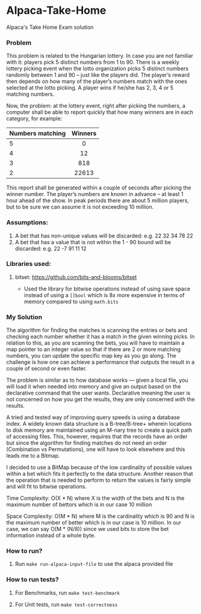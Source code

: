 # Alpaca-Take-Home
Alpaca's Take Home Exam solution

### Problem
This problem is related to the Hungarian lottery. In case you are not familiar with it: players pick 5 distinct numbers from 1 to 90. There is a weekly lottery picking event when the lotto organization picks 5 distinct numbers randomly between 1 and 90 – just like the players did. The player’s reward then depends on how many of the player’s numbers match with the ones selected at the lotto picking. A player wins if he/she has 2, 3, 4 or 5 matching numbers.

Now, the problem: at the lottery event, right after picking the numbers, a computer shall be able to report quickly that how many winners are in each category, for example:

| Numbers matching | Winners |
| ------------- |:-------------:
| 5             | 0             |
| 4             | 12            |
| 3             | 818           |
| 2             | 22613         |


This report shall be generated within a couple of seconds after picking the winner number. The player’s numbers are known in advance – at least 1 hour ahead of the show. In peak periods there are about 5 million players, but to be sure we can assume it is not exceeding 10 million.

### Assumptions:
1. A bet that has non-unique values will be discarded: e.g. 22 32 34 78 22
2. A bet that has a value that is not within the 1 - 90 bound will be discarded: e.g. 22 -7 91 11 12

### Libraries used:
1. bitset: https://github.com/bits-and-blooms/bitset

   - Used the library for bitwise operations instead of using save space instead of using a `[]bool` which is 8x more expensive in terms of memory compared to using `math.bits` 

### My Solution

The algorithm for finding the matches is scanning the entries or bets and checking each number whether it has a match in 
the given winning picks. In relation to this, as you are scanning the bets, you will have to maintain a map pointer to an
integer value so that if there are 2 or more matching numbers, you can update the specific map key as you go along. 
The challenge is how one can achieve a performance that outputs the result in a couple of second or even faster.

The problem is similar as to how database works — given a local file, you will load it when needed into memory and give an
output based on the declarative command that the user wants. Declarative meaning the user is not concerned on how you get
the results, they are only concerned _with_ the results. 

A tried and tested way of improving query speeds is using a database index. A widely known data structure is a B-tree/B-tree+
wherein locations to disk memory are maintained using an M-nary tree to create a quick path of accessing files. This, however,
requires that the records have an order but since the algorithm for finding matches do not need an order (Combination vs Permutations),
one will have to look elsewhere and this leads me to a Bitmap. 

I decided to use a BitMap because of the low cardinality of possible values within a bet which fits it perfectly to the data structure. Another
reason that the operation that is needed to perform to return the values is fairly simple and will fit to bitwise operations. 

Time Complexity: O(X * N) where X is the width of the bets and N is the maximum number of bettors which is in our case 10 million

Space Complexity: O(M * N) where M is the cardinality which is 90 and N is the maximum number of better which is in our case is 10 million. 
In our case, we can say O(M * (N/8)) since we used bits to store the bet information instead of a whole byte.

### How to run?
1. Run `make run-alpaca-input-file` to use the alpaca provided file

### How to run tests?
1. For Benchmarks, run `make test-benchmark`

2. For Unit tests, run `make test-correctness`
